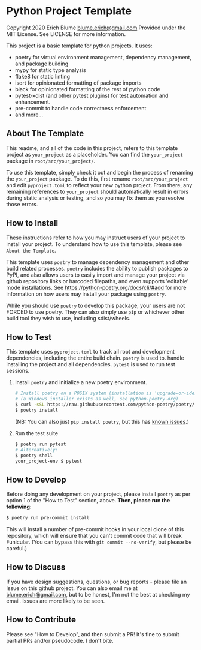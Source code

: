 Python Project Template
=======================
Copyright 2020 Erich Blume <blume.erich@gmail.com>
Provided under the MIT License. See LICENSE for more information.

This project is a basic template for python projects. It uses:

* poetry for virtual environment management, dependency management, and package building
* mypy for static type analysis
* flake8 for static linting
* isort for opinionated formatting of package imports
* black for opinionated formatting of the rest of python code
* pytest-xdist (and other pytest plugins) for test automation and enhancement.
* pre-commit to handle code correctness enforcement
* and more...

About The Template
------------------

This readme, and all of the code in this project, refers to this template
project as `your_project` as a placeholder. You can find the `your_project`
package in `root/src/your_project/`.

To use this template, simply check it out and begin the process of renaming the
`your_project` package. To do this, first rename `root/src/your_project` and
edit `pyproject.toml` to reflect your new python project. From there, any
remaining references to `your_project` should automatically result in errors
during static analysis or testing, and so you may fix them as you resolve those
errors.

How to Install
--------------

These instructions refer to how you may instruct users of your project to
install your project. To understand how to use this template, please see `About
the Template`.

This template uses `poetry` to manage dependency management and other build
related processes. `poetry` includes the ability to publish packages to PyPI,
and also allows users to easily import and manage your project via github
repository links or harcoded filepaths, and even supports 'editable' mode
installations. See https://python-poetry.org/docs/cli/#add for more information
on how users may install your package using `poetry`.

While you should use `poetry` to develop this package, your users are not
FORCED to use poetry. They can also simply use `pip` or whichever other build
tool they wish to use, including sdist/wheels.

How to Test
-----------

This template uses `pyproject.toml` to track all root and development
dependencies, including the entire build chain. `poetry` is used to.
handle installing the project and all dependencies. `pytest` is used to run
test sessions.

1. Install `poetry` and initialize a new poetry environment.

   ```bash
   # Install poetry on a POSIX system (installation is 'upgrade-or-idempotent')
   # (a Windows installer exists as well, see python-poetry.org)
   $ curl -sSL https://raw.githubusercontent.com/python-poetry/poetry/master/get-poetry.py | python
   $ poetry install
   ```

   (NB: You can also just `pip install poetry`, but this has
   [known issues](https://python-poetry.org/docs/#alternative-installation-methods-not-recommended).)

2. Run the test suite

   ```bash
   $ poetry run pytest
   # Alternatively:
   $ poetry shell
   your_project-env $ pytest
   ```

How to Develop
--------------

Before doing any development on your project, please install `poetry` as per
option 1 of the "How to Test" section, above. **Then, please run the following**:

```bash
$ poetry run pre-commit install
```

This will install a number of pre-commit hooks in your local clone of this
repository, which will ensure that you can't commit code that will break
Funicular. (You can bypass this with `git commit --no-verify`, but please be
careful.)

How to Discuss
--------------

If you have design suggestions, questions, or bug reports - please file an
Issue on this github project. You can also email me at blume.erich@gmail.com,
but to be honest, I'm not the best at checking my email. Issues are more likely
to be seen.

How to Contribute
-----------------

Please see "How to Develop", and then submit a PR! It's fine to submit partial
PRs and/or pseudocode. I don't bite.
